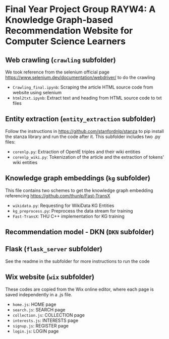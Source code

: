 # Final Year Project Group RAYW4: A Knowledge Graph-based Recommendation Website for Computer Science Learners

## Web crawling (`crawling` subfolder)
We took reference from the selenium official page https://www.selenium.dev/documentation/webdriver/ to do the crawling
- `Crawling_final.ipynb`: Scraping the article HTML source code from website using selenium 
- `html2txt.ipynb`: Extract text and heading from HTML source code to txt files

## Entity extraction (`entity_extraction` subfolder)
Follow the instructions in https://github.com/stanfordnlp/stanza to pip install the stanza library and run the code after it. This subfolder includes two .py files:
- `corenlp.py`: Extraction of OpenIE triples and their wiki entities
- `corenlp_wiki.py`: Tokenization of the article and the extraction of tokens' wiki entities

## Knowledge graph embeddings  (`kg` subfolder)
This file contains two schemes to get the knowledge graph embedding referencing https://github.com/thunlp/Fast-TransX
- `wikidata.py`: Requesting for WikiData KG Entities
- `kg_preprocess.py`: Preprocess the data stream for training
- `Fast-TransX`: THU C++ implementation for KG training

## Recommendation model - DKN (`DKN` subfolder)

## Flask (`flask_server` subfolder)
See the readme in the subfolder for more instructions to run the code

## Wix website (`wix` subfolder)
These codes are copied from the Wix online editor, where each page is saved independently in a .js file. 
- `home.js`: HOME page
- `search.js`: SEARCH page 
- `collection.js`: COLLECTION page
- `interests.js`: INTERESTS page
- `signup.js`: REGISTER page 
- `login.js`: LOGIN page
